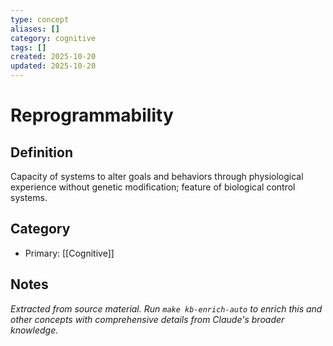 ```yaml
---
type: concept
aliases: []
category: cognitive
tags: []
created: 2025-10-20
updated: 2025-10-20
---
```


# Reprogrammability

## Definition

Capacity of systems to alter goals and behaviors through physiological experience without genetic modification; feature of biological control systems.

## Category

- Primary: [[Cognitive]]

## Notes

*Extracted from source material. Run `make kb-enrich-auto` to enrich this and other concepts with comprehensive details from Claude's broader knowledge.*
